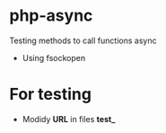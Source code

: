 # php-async
Testing methods to call functions async

- Using fsockopen


# For testing
- Modidy **URL** in files **test_**